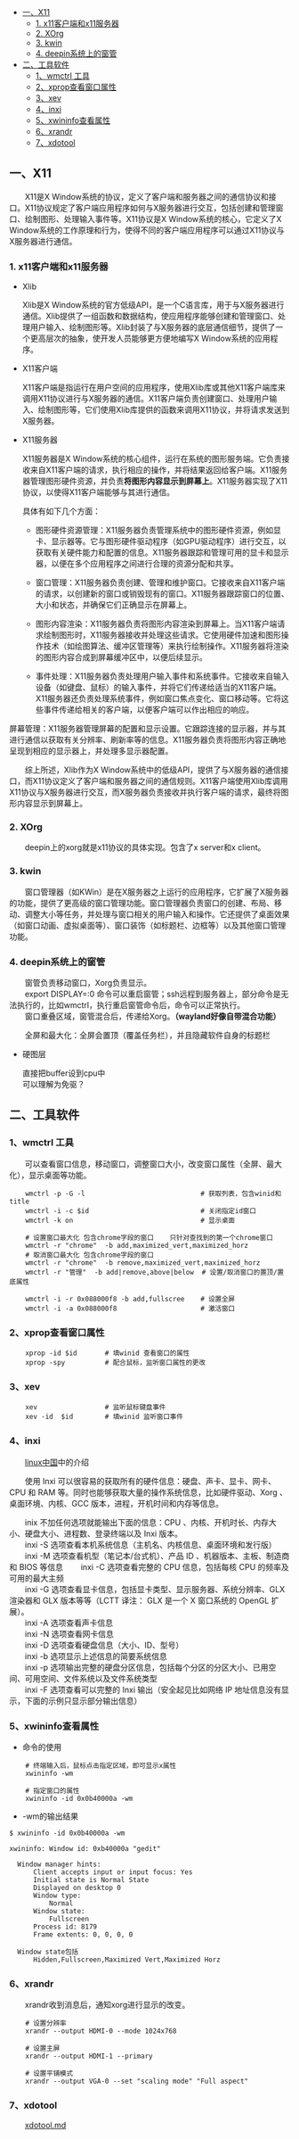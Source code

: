 - [一、X11](#一x11)
  - [1. x11客户端和x11服务器](#1-x11客户端和x11服务器)
  - [2. XOrg](#2-xorg)
  - [3. kwin](#3-kwin)
  - [4. deepin系统上的窗管](#4-deepin系统上的窗管)
- [二、工具软件](#二工具软件)
  - [1、wmctrl 工具](#1wmctrl-工具)
  - [2、xprop查看窗口属性](#2xprop查看窗口属性)
  - [3、xev](#3xev)
  - [4、inxi](#4inxi)
  - [5、xwininfo查看属性](#5xwininfo查看属性)
  - [6、xrandr](#6xrandr)
  - [7、xdotool](#7xdotool)


## 一、X11

&emsp;&emsp;X11是X Window系统的协议，定义了客户端和服务器之间的通信协议和接口。X11协议规定了客户端应用程序如何与X服务器进行交互，包括创建和管理窗口、绘制图形、处理输入事件等。X11协议是X Window系统的核心，它定义了X Window系统的工作原理和行为，使得不同的客户端应用程序可以通过X11协议与X服务器进行通信。  

### 1. x11客户端和x11服务器

+ Xlib
  
  Xlib是X Window系统的官方低级API，是一个C语言库，用于与X服务器进行通信。Xlib提供了一组函数和数据结构，使应用程序能够创建和管理窗口、处理用户输入、绘制图形等。Xlib封装了与X服务器的底层通信细节，提供了一个更高层次的抽象，使开发人员能够更方便地编写X Window系统的应用程序。

+ X11客户端
  
  X11客户端是指运行在用户空间的应用程序，使用Xlib库或其他X11客户端库来调用X11协议进行与X服务器的通信。X11客户端负责创建窗口、处理用户输入、绘制图形等，它们使用Xlib库提供的函数来调用X11协议，并将请求发送到X服务器。

+ X11服务器
  
  X11服务器是X Window系统的核心组件，运行在系统的图形服务端。它负责接收来自X11客户端的请求，执行相应的操作，并将结果返回给客户端。X11服务器管理图形硬件资源，并负责**将图形内容显示到屏幕上**。X11服务器实现了X11协议，以使得X11客户端能够与其进行通信。

  具体有如下几个方面：

  - 图形硬件资源管理：X11服务器负责管理系统中的图形硬件资源，例如显卡、显示器等。它与图形硬件驱动程序（如GPU驱动程序）进行交互，以获取有关硬件能力和配置的信息。X11服务器跟踪和管理可用的显卡和显示器，以便在多个应用程序之间进行合理的资源分配和共享。

  - 窗口管理：X11服务器负责创建、管理和维护窗口。它接收来自X11客户端的请求，以创建新的窗口或销毁现有的窗口。X11服务器跟踪窗口的位置、大小和状态，并确保它们正确显示在屏幕上。

  - 图形内容渲染：X11服务器负责将图形内容渲染到屏幕上。当X11客户端请求绘制图形时，X11服务器接收并处理这些请求。它使用硬件加速和图形操作技术（如绘图算法、缓冲区管理等）来执行绘制操作。X11服务器将渲染的图形内容合成到屏幕缓冲区中，以便后续显示。

  - 事件处理：X11服务器负责处理用户输入事件和系统事件。它接收来自输入设备（如键盘、鼠标）的输入事件，并将它们传递给适当的X11客户端。X11服务器还负责处理系统事件，例如窗口焦点变化、窗口移动等。它将这些事件传递给相关的客户端，以便客户端可以作出相应的响应。

屏幕管理：X11服务器管理屏幕的配置和显示设置。它跟踪连接的显示器，并与其进行通信以获取有关分辨率、刷新率等的信息。X11服务器负责将图形内容正确地呈现到相应的显示器上，并处理多显示器配置。

&emsp;&emsp;综上所述，Xlib作为X Window系统中的低级API，提供了与X服务器的通信接口，而X11协议定义了客户端和服务器之间的通信规则。X11客户端使用Xlib库调用X11协议与X服务器进行交互，而X服务器负责接收并执行客户端的请求，最终将图形内容显示到屏幕上。

### 2. XOrg

&emsp;&emsp;deepin上的xorg就是x11协议的具体实现。包含了x server和x client。

### 3. kwin

&emsp;&emsp;窗口管理器（如KWin）是在X服务器之上运行的应用程序，它扩展了X服务器的功能，提供了更高级的窗口管理功能。窗口管理器负责窗口的创建、布局、移动、调整大小等任务，并处理与窗口相关的用户输入和操作。它还提供了桌面效果（如窗口动画、虚拟桌面等）、窗口装饰（如标题栏、边框等）以及其他窗口管理功能。

### 4. deepin系统上的窗管


&emsp;&emsp;窗管负责移动窗口，Xorg负责显示。  
&emsp;&emsp;export DISPLAY=:0 命令可以重启窗管；ssh远程到服务器上，部分命令是无法执行的，比如wmctrl，执行重启窗管命令后，命令可以正常执行。  
&emsp;&emsp;窗口重叠区域，窗管混合后，传递给Xorg。**（wayland好像自带混合功能）**

&emsp;&emsp;全屏和最大化：全屏会置顶（覆盖任务栏），并且隐藏软件自身的标题栏

+ 硬图层

  直接把buffer设到cpu中  
  可以理解为免驱？

## 二、工具软件

### 1、wmctrl 工具

&emsp;&emsp;可以查看窗口信息，移动窗口，调整窗口大小，改变窗口属性（全屏、最大化），显示桌面等功能。

```shell
    wmctrl -p -G -l                             # 获取列表，包含winid和title
    wmctrl -i -c $id                            # 关闭指定id窗口
    wmctrl -k on                                # 显示桌面
    
    # 设置窗口最大化 包含chrome字段的窗口    只针对查找到的第一个chrome窗口
    wmctrl -r "chrome"  -b add,maximized_vert,maximized_horz
    # 取消窗口最大化 包含chrome字段的窗口
    wmctrl -r "chrome"  -b remove,maximized_vert,maximized_horz
    wmctrl -r "管理"  -b add|remove,above|below  # 设置/取消窗口的置顶/置底属性

    wmctrl -i -r 0x088000f8 -b add,fullscree    # 设置全屏
    wmctrl -i -a 0x088000f8                     # 激活窗口
```

### 2、xprop查看窗口属性

```shell
    xprop -id $id       # 填winid 查看窗口的属性
    xprop -spy          # 配合鼠标，监听窗口属性的更改
```

### 3、xev
    
```shell
    xev                 # 监听鼠标键盘事件
    xev -id  $id        # 填winid 监听窗口事件
```

### 4、inxi

&emsp;&emsp;[linux中国](https://linux.cn/article-8424-1.html)中的介绍

&emsp;&emsp;使用 Inxi 可以很容易的获取所有的硬件信息：硬盘、声卡、显卡、网卡、CPU 和 RAM 等。同时也能够获取大量的操作系统信息，比如硬件驱动、Xorg 、桌面环境、内核、GCC 版本，进程，开机时间和内存等信息。

&emsp;&emsp;inix 不加任何选项就能输出下面的信息：CPU 、内核、开机时长、内存大小、硬盘大小、进程数、登录终端以及 Inxi 版本。  
&emsp;&emsp;inxi -S 选项查看本机系统信息（主机名、内核信息、桌面环境和发行版） 
&emsp;&emsp;inxi -M 选项查看机型（笔记本/台式机）、产品 ID 、机器版本、主板、制造商和 BIOS 等信息 
&emsp;&emsp;inxi -C 选项查看完整的 CPU 信息，包括每核 CPU 的频率及可用的最大主频  
&emsp;&emsp;inxi -G 选项查看显卡信息，包括显卡类型、显示服务器、系统分辨率、GLX 渲染器和 GLX 版本等等（LCTT 译注： GLX 是一个 X 窗口系统的 OpenGL 扩展）。  
&emsp;&emsp;inxi -A 选项查看声卡信息  
&emsp;&emsp;inxi -N 选项查看网卡信息  
&emsp;&emsp;inxi -D 选项查看硬盘信息（大小、ID、型号）  
&emsp;&emsp;inxi -b 选项显示上述信息的简要系统信息  
&emsp;&emsp;inxi -p 选项输出完整的硬盘分区信息，包括每个分区的分区大小、已用空间、可用空间、文件系统以及文件系统类型  
&emsp;&emsp;inxi -F 选项查看可以完整的 Inxi 输出（安全起见比如网络 IP 地址信息没有显示，下面的示例只显示部分输出信息）  

### 5、xwininfo查看属性
    
+ 命令的使用

```shell
    # 终端输入后，鼠标点击指定区域，即可显示x属性
    xwininfo -wm

    # 指定窗口的属性
    xwininfo -id 0x0b40000a -wm
```

+ -wm的输出结果

```shell
$ xwininfo -id 0x0b40000a -wm              

xwininfo: Window id: 0xb40000a "gedit"

  Window manager hints:
      Client accepts input or input focus: Yes
      Initial state is Normal State
      Displayed on desktop 0
      Window type:
          Normal
      Window state:
          Fullscreen
      Process id: 8179
      Frame extents: 0, 0, 0, 0

  Window state包括
      Hidden,Fullscreen,Maximized Vert,Maximized Horz
```

### 6、xrandr

&emsp;&emsp;xrandr收到消息后，通知xorg进行显示的改变。

```shell
    # 设置分辨率
    xrandr --output HDMI-0 --mode 1024x768
        
    # 设置主屏
    xrandr --output HDMI-1 --primary
    
    # 设置平铺模式
    xrandr --output VGA-0 --set "scaling mode" "Full aspect"

```
    
### 7、xdotool

&emsp;&emsp;[xdotool.md](./08.xtodool.md)

